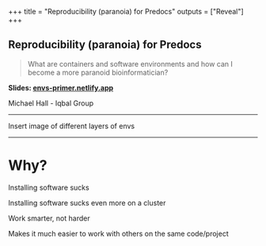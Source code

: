 +++
title = "Reproducibility (paranoia) for Predocs"
outputs = ["Reveal"]
+++

## Reproducibility (paranoia) for Predocs

> What are containers and software environments and how can I become a more paranoid bioinformatician?


**Slides: [envs-primer.netlify.app](https://envs-primer.netlify.app/)**

Michael Hall - Iqbal Group

---

Insert image of different layers of envs

---

# Why?

<p class="fragment fade-in-then-semi-out">Installing software sucks</p>
<p class="fragment fade-in-then-semi-out">Installing software sucks even more on a cluster</p>
<p class="fragment fade-in-then-semi-out">Work smarter, not harder</p>
<p class="fragment">Makes it much easier to work with others on the same code/project</p>
